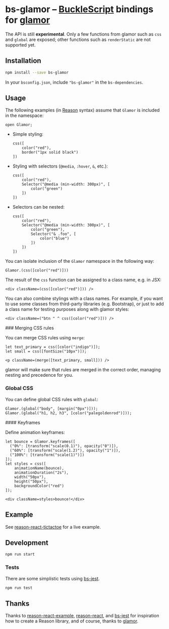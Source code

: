 # bs-glamor – [BuckleScript](https://github.com/bucklescript/bucklescript) bindings for [glamor](https://github.com/threepointone/glamor)

The API is still **experimental**. Only a few functions from glamor such as `css` and `global` are exposed; other functions such as `renderStatic` are not supported yet.

## Installation

```sh
npm install --save bs-glamor
```

In your `bsconfig.json`, include `"bs-glamor"` in the `bs-dependencies`.

## Usage

The following examples (in [Reason](http://reasonml.github.io) syntax) assume that `Glamor` is included in the namespace:

```reason
open Glamor;
```

* Simple styling:

    ```reason
    css([
        color("red"),
        border("1px solid black")
    ])
    ```

* Styling with selectors (`@media`, `:hover`, `&`, etc.):

    ```reason
    css([
        color("red"),
        Selector("@media (min-width: 300px)", [
            color("green")
        ])
    ])
    ```

* Selectors can be nested:

    ```reason
    css([
        color("red"),
        Selector("@media (min-width: 300px)", [
            color("green"),
            Selector("& .foo", [
                color("blue")
            ])
        ])
    ])
    ```

You can isolate inclusion of the `Glamor` namespace in the following way:

```reason
Glamor.(css([color("red")]))
```

The result of the `css` function can be assigned to a class name, e.g. in JSX:

```reason
<div className=(css([color("red")])) />
```

You can also combine stylings with a class names. For example, if you want to use
some classes from third-party libraries (e.g. Bootstrap), or just to add a class name
for testing purposes along with glamor styles:

```reason
<div className=("btn " ^ css([color("red")])) />
```


### Merging CSS rules

You can merge CSS rules using `merge`:

```reason
let text_primary = css([color("indigo")]);
let small = css([fontSize("10px")]);

<p className=(merge([text_primary, small])) />
```

glamor will make sure that rules are merged in the correct order, managing nesting and precedence for you.

### Global CSS

 You can define global CSS rules with `global`:

 ```reason
 Glamor.(global("body", [margin("0px")]));
 Glamor.(global("h1, h2, h3", [color("palegoldenrod")]));
 ```


#### Keyframes

Define animation keyframes:

```
let bounce = Glamor.keyframes([
  ("0%": [transform("scale(0.1)"), opacity("0")]),
  ("60%": [transform("scale(1.2)"), opacity("1")]),
  ("100%": [transform("scale(1)")])
]);
let styles = css([
    animationName(bounce),
    animationDuration("2s"),
    width("50px"),
    height("50px"),
    backgroundColor("red")
]);

<div className=styles>bounce!</div>
```

## Example

See [reason-react-tictactoe](https://github.com/poeschko/reason-react-tictactoe) for a live example.

## Development

```sh
npm run start
```

### Tests

There are some simplistic tests using [bs-jest](https://github.com/BuckleTypes/bs-jest).

```sh
npm run test
```

## Thanks

Thanks to [reason-react-example](https://github.com/chenglou/reason-react-example), [reason-react](https://github.com/reasonml/reason-react), and [bs-jest](https://github.com/BuckleTypes/bs-jest) for inspiration how to create a Reason library, and of course, thanks to [glamor](https://github.com/threepointone/glamor).
